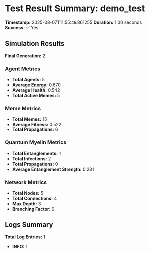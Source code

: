 # Test Result Summary: demo_test

**Timestamp:** 2025-08-07T11:55:46.861255
**Duration:** 1.00 seconds
**Success:** ✅ Yes

## Simulation Results

**Final Generation:** 2

### Agent Metrics
- **Total Agents:** 5
- **Average Energy:** 0.670
- **Average Health:** 0.542
- **Total Active Memes:** 5

### Meme Metrics
- **Total Memes:** 15
- **Average Fitness:** 0.522
- **Total Propagations:** 6

### Quantum Myelin Metrics
- **Total Entanglements:** 1
- **Total Infections:** 2
- **Total Propagations:** 0
- **Average Entanglement Strength:** 0.281

### Network Metrics
- **Total Nodes:** 5
- **Total Connections:** 4
- **Max Depth:** 3
- **Branching Factor:** 0

## Logs Summary
**Total Log Entries:** 1
- **INFO:** 1
